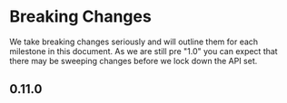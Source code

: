 
# Breaking Changes

We take breaking changes seriously and will outline them for each milestone in this document. 
As we are still pre "1.0" you can expect that there may be sweeping changes before we lock
down the API set. 

## 0.11.0

